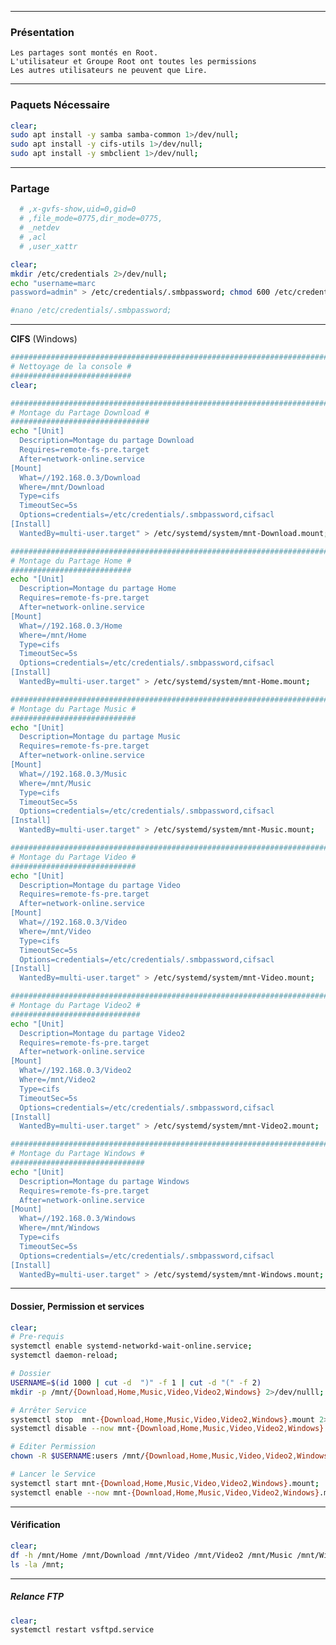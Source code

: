 ----------------------------------------------------------------------------------------------------------------------------------
### Présentation
```
Les partages sont montés en Root.
L'utilisateur et Groupe Root ont toutes les permissions
Les autres utilisateurs ne peuvent que Lire.
```

----------------------------------------------------------------------------------------------------------------------------------
### Paquets Nécessaire
```bash
clear;
sudo apt install -y samba samba-common 1>/dev/null;
sudo apt install -y cifs-utils 1>/dev/null;
sudo apt install -y smbclient 1>/dev/null;
```

----------------------------------------------------------------------------------------------------------------------------------
### Partage
```bash
  # ,x-gvfs-show,uid=0,gid=0
  # ,file_mode=0775,dir_mode=0775,
  # _netdev
  # ,acl
  # ,user_xattr
```

```bash
clear;
mkdir /etc/credentials 2>/dev/null;
echo "username=marc
password=admin" > /etc/credentials/.smbpassword; chmod 600 /etc/credentials/.smbpassword;

#nano /etc/credentials/.smbpassword;
```


----------------------------------------------------------------------------------------------------------------------------------
**CIFS** (Windows)
```bash
#####################################################################################################
# Nettoyage de la console #
###########################
clear;

#####################################################################################################
# Montage du Partage Download #
###############################
echo "[Unit]
  Description=Montage du partage Download
  Requires=remote-fs-pre.target
  After=network-online.service
[Mount]
  What=//192.168.0.3/Download
  Where=/mnt/Download
  Type=cifs
  TimeoutSec=5s
  Options=credentials=/etc/credentials/.smbpassword,cifsacl
[Install]
  WantedBy=multi-user.target" > /etc/systemd/system/mnt-Download.mount;

#####################################################################################################
# Montage du Partage Home #
###########################
echo "[Unit]
  Description=Montage du partage Home
  Requires=remote-fs-pre.target
  After=network-online.service
[Mount]
  What=//192.168.0.3/Home
  Where=/mnt/Home
  Type=cifs
  TimeoutSec=5s
  Options=credentials=/etc/credentials/.smbpassword,cifsacl
[Install]
  WantedBy=multi-user.target" > /etc/systemd/system/mnt-Home.mount;

#####################################################################################################
# Montage du Partage Music #
############################
echo "[Unit]
  Description=Montage du partage Music
  Requires=remote-fs-pre.target
  After=network-online.service
[Mount]
  What=//192.168.0.3/Music
  Where=/mnt/Music
  Type=cifs
  TimeoutSec=5s
  Options=credentials=/etc/credentials/.smbpassword,cifsacl
[Install]
  WantedBy=multi-user.target" > /etc/systemd/system/mnt-Music.mount;

#####################################################################################################
# Montage du Partage Video #
############################
echo "[Unit]
  Description=Montage du partage Video
  Requires=remote-fs-pre.target
  After=network-online.service
[Mount]
  What=//192.168.0.3/Video
  Where=/mnt/Video
  Type=cifs
  TimeoutSec=5s
  Options=credentials=/etc/credentials/.smbpassword,cifsacl
[Install]
  WantedBy=multi-user.target" > /etc/systemd/system/mnt-Video.mount;

#####################################################################################################
# Montage du Partage Video2 #
#############################
echo "[Unit]
  Description=Montage du partage Video2
  Requires=remote-fs-pre.target
  After=network-online.service
[Mount]
  What=//192.168.0.3/Video2
  Where=/mnt/Video2
  Type=cifs
  TimeoutSec=5s
  Options=credentials=/etc/credentials/.smbpassword,cifsacl
[Install]
  WantedBy=multi-user.target" > /etc/systemd/system/mnt-Video2.mount;

#####################################################################################################
# Montage du Partage Windows #
##############################
echo "[Unit]
  Description=Montage du partage Windows
  Requires=remote-fs-pre.target
  After=network-online.service
[Mount]
  What=//192.168.0.3/Windows
  Where=/mnt/Windows
  Type=cifs
  TimeoutSec=5s
  Options=credentials=/etc/credentials/.smbpassword,cifsacl
[Install]
  WantedBy=multi-user.target" > /etc/systemd/system/mnt-Windows.mount;
```

----------------------------------------------------------------------------------------------------------------------------------
#### Dossier, Permission et services
```bash
clear;
# Pre-requis
systemctl enable systemd-networkd-wait-online.service;
systemctl daemon-reload;

# Dossier
USERNAME=$(id 1000 | cut -d  ")" -f 1 | cut -d "(" -f 2)
mkdir -p /mnt/{Download,Home,Music,Video,Video2,Windows} 2>/dev/nulll;

# Arrêter Service
systemctl stop  mnt-{Download,Home,Music,Video,Video2,Windows}.mount 2>/dev/null;
systemctl disable --now mnt-{Download,Home,Music,Video,Video2,Windows}.mount 2>/dev/null;

# Editer Permission
chown -R $USERNAME:users /mnt/{Download,Home,Music,Video,Video2,Windows};

# Lancer le Service
systemctl start mnt-{Download,Home,Music,Video,Video2,Windows}.mount;
systemctl enable --now mnt-{Download,Home,Music,Video,Video2,Windows}.mount 2>/dev/null;
```

----------------------------------------------------------------------------------------------------------------------------------
#### Vérification
```bash
clear;
df -h /mnt/Home /mnt/Download /mnt/Video /mnt/Video2 /mnt/Music /mnt/Windows;
ls -la /mnt;
```

----------------------------------------------------------------------------------------------------------------------------------
##### Relance FTP
```bash
clear;
systemctl restart vsftpd.service
```

